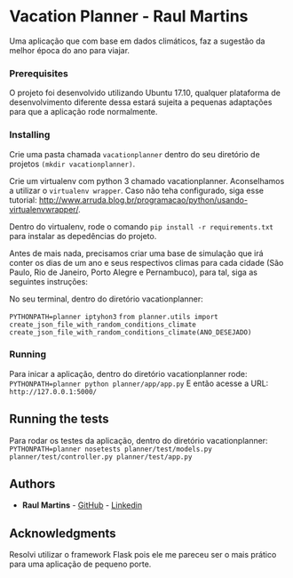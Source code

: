 # Vacation Planner - Raul Martins

 Uma aplicação que com base em dados climáticos, faz a sugestão da melhor época do ano para viajar.


### Prerequisites

O projeto foi desenvolvido utilizando Ubuntu 17.10, qualquer plataforma de desenvolvimento diferente dessa estará sujeita a pequenas adaptações para que a aplicação rode normalmente.


### Installing

Crie uma pasta chamada `vacationplanner` dentro do seu diretório de projetos `(mkdir vacationplanner)`.

Crie um virtualenv com python 3 chamado vacationplanner. Aconselhamos a utilizar o `virtualenv wrapper`. Caso não teha configurado, siga esse tutorial: http://www.arruda.blog.br/programacao/python/usando-virtualenvwrapper/.

Dentro do virtualenv, rode o comando `pip install -r requirements.txt` para instalar as depedências do projeto.

Antes de mais nada, precisamos criar uma base de simulação que irá conter os dias de um ano e seus respectivos climas para cada cidade (São Paulo, Rio de Janeiro, Porto Alegre e Pernambuco), para tal, siga as seguintes instruções:

No seu terminal, dentro do diretório vacationplanner:

`PYTHONPATH=planner iptyhon3`
`from planner.utils import create_json_file_with_random_conditions_climate`
`create_json_file_with_random_conditions_climate(ANO_DESEJADO)`

### Running

Para inicar a aplicação, dentro do diretório vacationplanner rode: `PYTHONPATH=planner python planner/app/app.py`
E então acesse a URL: `http://127.0.0.1:5000/`

## Running the tests

Para rodar os testes da aplicação, dentro do diretório vacationplanner: `PYTHONPATH=planner nosetests planner/test/models.py planner/test/controller.py planner/test/app.py`


## Authors

* **Raul Martins** - [GitHub](https://github.com/rauljm) - [Linkedin](https://www.linkedin.com/in/raulmartinsj/)


## Acknowledgments

Resolvi utilizar o framework Flask pois ele me pareceu ser o mais prático para uma aplicação de pequeno porte.
